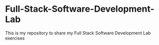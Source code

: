 # Full-Stack-Software-Development-Lab
This is my repository to share my Full Stack Software Development Lab exercises
